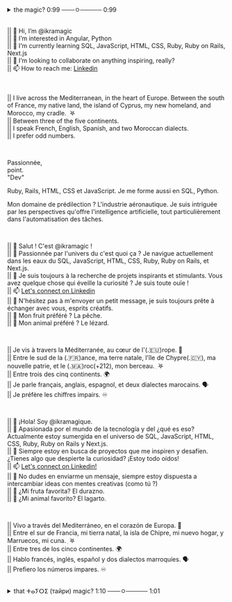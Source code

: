 <details>
<summary>the magic? 0:99 ───ㅇ───── 0:99 </summary>

ikramagic/ikramagic/ `README.md` ✅ (this file) is an ✨ ADHD-friendly `README.md` ✅ for y'all screen readers ✨  
`README.md` (this file) ✅ appears on my GitHub 👋 profile.  
You can 🌱 have yours too! 👀  
💞️ Enjoy the scrolling  
Let's connect on Linkedin 📫

<a href="https://www.youtube.com/watch?v=BTyQSIJAAgE" target="_blank" rel="noopener noreferrer">What Magic?</a>

</details>

<br>

|| 👋 Hi, I’m @ikramagic  
|| 👀 I’m interested in Angular, Python  
|| 🌱 I’m currently learning SQL, JavaScript, HTML, CSS, Ruby, Ruby on Rails, Next.js  
|| 💞️ I’m looking to collaborate on anything inspiring, really?  
|| 📫 How to reach me: [Linkedin](https://www.linkedin.com/in/ikrame-saadi/)  

<br>

|| I live across the Mediterranean, in the heart of Europe. Between the south of France, my native land, the island of Cyprus, my new homeland, and Morocco, my cradle.  ִ ࣪𖤐  
|| Between three of the five continents.  
|| I speak French, English, Spanish, and two Moroccan dialects.  
|| I prefer odd numbers.

<br>

Passionnée,  
point.  
"Dev"  

Ruby, Rails, HTML, CSS et JavaScript. Je me forme aussi en SQL, Python.  

Mon domaine de prédilection ? L'industrie aéronautique. Je suis intriguée par les perspectives qu'offre l'intelligence artificielle, tout particulièrement dans l'automatisation des tâches.

<br>

|| 👋 Salut ! C'est @ikramagic !  
|| 👀 Passionnée par l'univers du c'est quoi ça ? Je navigue actuellement dans les eaux du SQL, JavaScript, HTML, CSS, Ruby, Ruby on Rails, et Next.js.  
|| 💞️ Je suis toujours à la recherche de projets inspirants et stimulants. Vous avez quelque chose qui éveille la curiosité ? Je suis toute ouïe !  
|| 📫 [Let's connect on Linkedin](https://www.linkedin.com/in/ikrame-saadi/)  
|| 🫶 N'hésitez pas à m'envoyer un petit message, je suis toujours prête à échanger avec vous, esprits créatifs.  
|| 🍑 Mon fruit préféré ? La pêche.  
|| 🦎 Mon animal préféré ? Le lézard.

<br>

|| Je vis à travers la Méditerranée, au cœur de l'(.🇪🇺)rope. 🌊  
|| Entre le sud de la (.🇫🇷)ance, ma terre natale, l'île de Chypre(.🇨🇾), ma nouvelle patrie, et le (.🇲🇦)roc(+212), mon berceau. ִ ࣪𖤐  
|| Entre trois des cinq continents. 🌍  
|| Je parle français, anglais, espagnol, et deux dialectes marocains. 🗣  
|| Je préfère les chiffres impairs. ♾️

<br>

|| 👋 ¡Hola! Soy @ikramagique.  
|| 👀 Apasionada por el mundo de la tecnología y del ¿qué es eso? Actualmente estoy sumergida en el universo de SQL, JavaScript, HTML, CSS, Ruby, Ruby on Rails y Next.js.  
|| 💞️ Siempre estoy en busca de proyectos que me inspiren y desafíen. ¿Tienes algo que despierte la curiosidad? ¡Estoy todo oídos!  
|| 📫 [Let's connect on Linkedin!](https://www.linkedin.com/in/ikrame-saadi/)  
|| 🫶 No dudes en enviarme un mensaje, siempre estoy dispuesta a intercambiar ideas con mentes creativas (como tú ?)  
|| 🍑 ¿Mi fruta favorita? El durazno.  
|| 🦎 ¿Mi animal favorito? El lagarto.

<br>

|| Vivo a través del Mediterráneo, en el corazón de Europa. 🌊  
|| Entre el sur de Francia, mi tierra natal, la isla de Chipre, mi nuevo hogar, y Marruecos, mi cuna. ִ ࣪𖤐  
|| Entre tres de los cinco continentes. 🌍  
|| Hablo francés, inglés, español y dos dialectos marroquíes. 🗣  
|| Prefiero los números impares. ♾️

<br>

<details>
<summary>that ⵜⴰⵢⵔⵉ (тайри) magic? 1:10 ───ㅇ───── 1:01 </summary>

ikramagic/ikramagic/ `README.md` ✅ (this file) is an ✨ sound-powered `README.md` ✅ for y'all music lovers ✨  
`README.md` (this file) ✅ appears on my GitHub 👋 profile.  
🥏 I am also a DJ ! 👀  
⚡ 🔊 Come check my other portfolio and enjoy the 🔊 ▶︎ •၊၊||၊|။||||။‌‌‌‌‌၊|• 0:99 🎺 [ⵍⵢⵓⴱⵓⴼ](https://www.youtube.com/playlist?list=PLNcTKDW0oKbxBDSO-XiHc-b3JNFTqdYvt) 🎺 & [contact-me if you like what you hear !](https://www.linkedin.com/in/ikrame-saadi/) 🔊 !⚡

</details>
